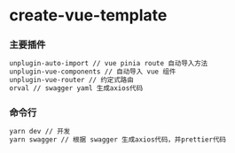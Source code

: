 # create-vue-template


### 主要插件

```cmd
unplugin-auto-import // vue pinia route 自动导入方法
unplugin-vue-components // 自动导入 vue 组件
unplugin-vue-router // 约定式路由
orval // swagger yaml 生成axios代码
```

### 命令行

```cmd
yarn dev // 开发
yarn swagger // 根据 swagger 生成axios代码，并prettier代码
```

